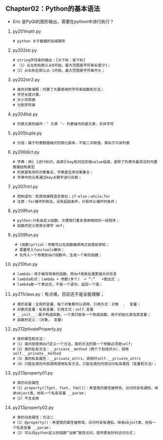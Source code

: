 ## Chapter02：Python的基本语法

+ Eric 是PyQt的图形输出，需要在python中进行执行？

1. py201math.py

   ```
   # python 关于数据的加减乘除
   ```

2. py202str.py

   ```
   # string字符串的输出：[头下标：尾下标]
   # （1）从左到右默认从0开始，最大范围是字符串长度少1；
   #（2）从右到左默认从-1开始，最大范围是字符串开头；
   ```

3. py202str2.py

   ```
   # 面向对象编程：内置了大量使用的字符串函数和方法；
   # 字符长度计算，
   # 大小写转换
   # 分割字符串
   ```

4. py204list.py

   ```
   # 列表元素的操作：’ 元素 ‘— 列表操作的是元素，并非字符
   ```

5. py205tuple.py

   ```
   # 元组：属于列表数据格式的简化版本，不能二次赋值，类似于只读列表
   ```

6. py206dict.py

   ```
   # 字典：用{ }进行标识，由索引key和对应的值value组成，是除了列表外最灵活的内置数据结构类型
   # 列表是有序的对象集合，字典是无序对象集合；
   # 字典中的元素通过key关键字进行存取；
   ```

7. py207ctrl.py

   ```
   # 控制语句：和其他编程语言类似；if-else；while;for
   # 注意：for循环的用法，没有起始条件，只有终止循环的条件；
   ```

8. py208fun.py

   ```
   # python:只有自定义函数，方便我们重复使用相同的一段程序；
   # 函数的定义使用关键字 def;
   ```

9. py209fun.py

   ```
    # (函数)prtial：参数可以在函数被调用之前提前获知；
    # 需要导入functools模块；
    # 先传入一个参数到def函数中，生成一个新的函数；
   ```

10. py210fun.py

    ```
    # lambda：用于编写简单的函数，而def用来处理更强大的任务
    # lambda形式：lambda + 参数(多个)  + “:”   +表达式 ；
    # lambda是一个表达式，不是一个语句，返回一个值；
    ```

11. py211class.py：有点难，目前还不是全能理解；

    ```
    # 类的变量：全局的变量，每个对象都可以调用，引用方式：对象  .  变量；
    # 对象的变量：私有变量，引用方式：self.变量
    # __init__：属于构造函数，一个类只能有一个构造函数，用于初始化类及其变量；
    # 函数的定义：（对象， 变量）
    ```

12. py212ptivateProperty.py

    ```
    # 类的属性和方法：
    #（1）类内部使用def定义一个方法，类的方法的第一个参数必须是self;
    #（2）类的私有方法：__private__method（两个下划线开头），调用self.__private__method
    #（3）类的私有属性：__private_attrs，调用时self.__private_attrs
    #（4）只能在类的内部调用调用私有方法，只能在类的内部访问私有属性（变量和方法）；
    ```

13. py213property01.py

    ```
    # 类的动态属性
    #（1）property([fget, fset, fdel])：希望类的属性被修改、访问时会有通知，继承object类，他有一个私有变量 __param；
    #（2）不太会用
    ```

14. py213property02.py

    ```
    # 类的动态属性：方法二
    #（1）@property()：希望类的属性被修改、访问时会有通知，继承object类，他有一个私有变量 __param；
    #（2）可以将python定义的函数“当做”属性访问，提供更友好的访问方式；
    ```

    

